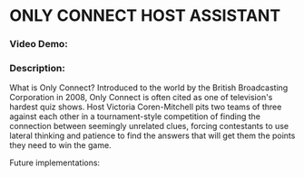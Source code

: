 # ONLY CONNECT HOST ASSISTANT
### Video Demo:
### Description:

What is Only Connect? Introduced to the world by the British Broadcasting Corporation in 2008, Only Connect is often cited as one of television's hardest quiz shows. Host Victoria Coren-Mitchell pits two teams of three against each other in a tournament-style competition of finding the connection between seemingly unrelated clues, forcing contestants to use lateral thinking and patience to find the answers that will get them the points they need to win the game.

Future implementations: